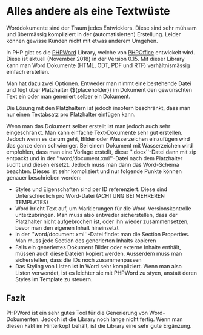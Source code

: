 # Alles andere als eine Textwüste
Worddokumente sind der Traum jedes Entwicklers. Diese sind sehr mühsam und übermässig kompliziert in der (automatisierten) Erstellung. Leider können gewisse Kunden nicht mit etwas anderem Umgehen.


In PHP gibt es die [PHPWord](https://github.com/PHPOffice/PHPWord) Library, welche von [PHPOffice](https://github.com/PHPOffice) entwickelt wird. Diese ist aktuell (November 2018) in der Version 0.15. Mit dieser Library kann man Word Dokumente (HTML, ODT, PDF und RTF) verhältnismässig einfach erstellen.


Man hat dazu zwei Optionen. Entweder man nimmt eine bestehende Datei und fügt über Platzhalter (${placeholder}) im Dokument den gewünschten Text ein oder man generiert selber ein Dokument.


Die Lösung mit den Platzhaltern ist jedoch insofern beschränkt, dass man nur einen Textabsatz pro Platzhalter einfügen kann.


Wenn man das Dokument selber erstellt ist man jedoch auch sehr eingeschränkt. Man kann einfache Text-Dokumente sehr gut erstellen. Jedoch wenn es darum geht, Bilder oder Wasserzeichen einzufügen wird das ganze denn schwieriger. Bei einem Dokument mit Wasserzeichen wird empfohlen, dass man eine Vorlage erstellt, diese ''.docx''-Datei dann mit zip entpackt und in der ''word/document.xml''-Datei nach dem Platzhalter sucht und diesen ersetzt. Jedoch muss man dann das Word-Schema beachten. Dieses ist sehr kompliziert und nur folgende Punkte können genauer beschrieben werden:


  * Styles und Eigenschaften sind per ID referenziert. Diese sind Unterschiedlich pro Word-Datei (ACHTUNG BEI MEHREREN TEMPLATES)
  * Word bricht Text auf, um Markierungen für die Word-Versionskontrolle unterzubringen. Man muss also entweder sicherstellen, dass der Platzhalter nicht aufgebrochen ist, oder ihn wieder zusammensetzen, bevor man den eigenen Inhalt hineinsetzt
  * In der ''word/document.xml''-Datei findet man die Section Properties. Man muss jede Section des generierten Inhalts kopieren
  * Falls ein generiertes Dokument Bilder oder externe Inhalte enthält, müssen auch diese Dateien kopiert werden. Ausserdem muss man sicherstellen, dass die IDs noch zusammenpassen
  * Das Styling von Listen ist in Word sehr kompliziert. Wenn man also Listen verwendet, ist es leichter sie mit PHPWord zu styen, anstatt deren Styles im Template zu steuern.






## Fazit
PHPWord ist ein sehr gutes Tool für die Generierung von Word-Dokumenten. Jedoch ist die Library noch lange nicht fertig. Wenn man diesen Fakt im Hinterkopf behält, ist die Library eine sehr gute Ergänzung.